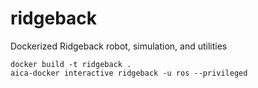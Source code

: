 # ridgeback

Dockerized Ridgeback robot, simulation, and utilities

```console
docker build -t ridgeback .
aica-docker interactive ridgeback -u ros --privileged
```